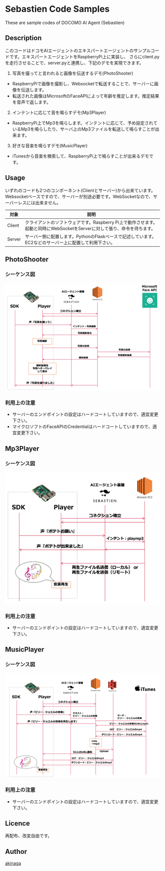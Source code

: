 # Sebastien Code Samples
These are sample codes of DOCOMO AI Agent (Sebastien)

## Description
このコードはドコモAIエージェントのエキスパートエージェントのサンプルコードです。エキスパートエージェントをRaspberryPi上に実装し、
さらにclient.pyを走行させることで、server.pyと連携し、下記のデモを実現できます。
1. 写真を撮ってと言われると画像を伝送するデモ(PhotoShooter)
- RaspberryPiで画像を撮影し、Websocketで転送することで、サーバーに画像を伝送します。
- 転送された画像はMicrosoftのFaceAPIによって年齢を推定します。推定結果を音声で返します。
2. インテントに応じて音を鳴らすデモ(Mp3Player)
- RaspberryPi上でMp3を鳴らします。インテントに応じて、予め設定されているMp3を鳴らしたり、サーバ上のMp3ファイルを転送して鳴らすことが出来ます。
3. 好きな音楽を鳴らすデモ(MusicPlayer)
- iTunesから音楽を検索して、RaspberryPi上で鳴らすことが出来るデモです。

## Usage
いずれのコードも2つのコンポーネント(Clientとサーバー)から出来ています。
Websocketベースですので、サーバーが別途必要です。WebSocketなので、サーバーレスには出来ません。

|対象|説明|
|---|---|
|Client|クライアントのソフトウェアです。Raspberry Pi上で動作させます。起動と同時にWebSocketをServerに対して張り、命令を待ちます。|
|Server|サーバー側に配置します。PythonのFlaskベースで記述しています。EC2などのサーバー上に配置して利用下さい。|

## PhotoShooter
### シーケンス図
![Sanmple1](img/sample1.png)

### 利用上の注意
- サーバーのエンドポイントの設定はハードコートしていますので、適宜変更下さい。
- マイクロソフトのFaceAPIのCredentialはハードコートしていますので、適宜変更下さい。


## Mp3Player
### シーケンス図
![Sanmple1](img/sample2.png)

### 利用上の注意
- サーバーのエンドポイントの設定はハードコートしていますので、適宜変更下さい。


## MusicPlayer
### シーケンス図
![Sanmple1](img/sample3.png)

### 利用上の注意
- サーバーのエンドポイントの設定はハードコートしていますので、適宜変更下さい。

## Licence

再配布、改変自由です。

## Author

[akinaga](https://github.com/akinaga)

